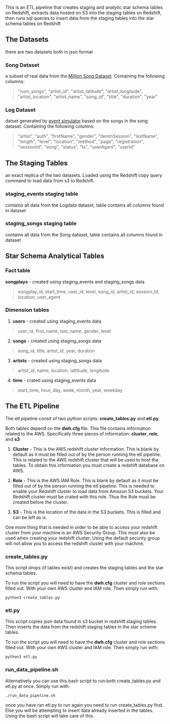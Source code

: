 This is an ETL pipeline that creates staging and analytic star schema tables on Redshift, extracts data hosted on S3 into the staging tables on Redshift, then runs sql queries to insert data from the staging tables into the star schema tables on Redshift

## The Datasets
there are two datasets both in json format

### Song Dataset
a subset of real data from the [Million Song Dataset](http://millionsongdataset.com/).
Containing the following columns:
> "num_songs", "artist_id", "artist_latitude", "artist_longitude", "artist_location", "artist_name", "song_id", "title", "duration", "year"

### Log Dataset
datset generated by [event simulator](https://github.com/Interana/eventsim) based on the songs in the song dataset.
Containing the following columns:
> "artist", "auth", "firstName", "gender", "itemInSession", "lastName", "length", "level", "location", "method", "page", "registration", "sessionId", "song", "status", "ts", "userAgent", "userId"

## The Staging Tables
an exact replica of the two datasets. Loaded using the Redshift copy query command to load data from s3 to Redshift.

### staging_events staging table
contains all data from the Logdata dataset, table contains all columns found in dataset

### staging_songs staging table
contains all data from the Song dataset, table contains all columns found in dataset

## Star Schema Analytical Tables

### Fact table
**songplays** - created using staging_events and staging_songs data
> songplay_id, start_time, user_id, level, song_id, artist_id, session_id, location, user_agent

### Dimension tables

1. **users** - created using staging_events data
> user_id, first_name, last_name, gender, level

2. **songs** - created using staging_songs data
> song_id, title, artist_id, year, duration

3. **artists** - created using staging_songs data
> artist_id, name, location, lattitude, longitude

4. **time** - crated using staging_events data
> start_time, hour, day, week, month, year, weekday

## The ETL Pipeline
The etl pipeline consit of two python scripts: **create_tables.py** and **etl.py**.

Both tables depend on the **dwh.cfg** file. This file contains information related to the AWS. Specifically three pieces of information: **cluster**, **role**, and **s3**

1. **Cluster** - This is the AWS redshift cluster information. This is blank by default as it must be filled out of by the person running the etl pipeline. This is related to the AWS redshift cluster that will be used to host the tables. To obtain this information you must create a redshift database on AWS.

2. **Role** - This is the AWS IAM Role. This is blank by default as it must be filled out of by the person running the etl pipeline. This is needed to enable your Redshift cluster to load data from Amazon S3 buckets. Your Redshift cluster must be crated with this role. Thus the Role must be created before the cluster.

3. **S3** - This is the location of the data in the S3 buckets. This is filled and can be left as is.

One more thing that is needed in order to be able to access your redshift cluster from your machine is an AWS Security Group. This must also be used when creating your redshift cluster. Using the default security group will not allow you to access the redshift cluster with your machine.

### create_tables.py
This script drops (if tables exist) and creates the staging tables and the star schema tables.

To run the script you will need to have the **dwh.cfg** cluster and role sections filled out. With your own AWS cluster and IAM role. Then simply run with:
```
python3 create_tables.py
```

### etl.py
This script copies json data found in s3 bucket in redshift staging tables. Then inserts the data from the redshift staging tables in the star scheme tables.

To run the script you will need to have the **dwh.cfg** cluster and role sections filled out. With your own AWS cluster and IAM role. Then simply run with:
```
python3 etl.py
```

### run_data_pipeline.sh
Alternatively you can use this bash script to run both create_tables.py and etl.py at once. Simply run with:
```
./run_data_pipeline.sh
```

once you have ran etl.py to run again you need to run create_tables.py first. Else you will be attempting to insert data already inserted in the tables. Using the bash script will take care of this.

